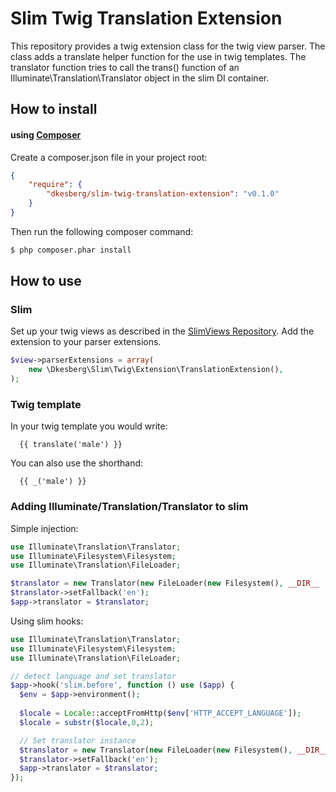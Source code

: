 # Slim Twig Translation Extension

This repository provides a twig extension class for the twig view parser. 
The class adds a translate helper function  for the use in twig templates.
The translator function tries to call the trans() function of an 
Illuminate\Translation\Translator object in the slim DI container. 

## How to install

#### using [Composer](http://getcomposer.org/)

Create a composer.json file in your project root:
    
```json
{
    "require": {
        "dkesberg/slim-twig-translation-extension": "v0.1.0"
    }
}
```

Then run the following composer command:

```bash
$ php composer.phar install
```

## How to use

### Slim

Set up your twig views as described in the [SlimViews Repository](https://github.com/codeguy/Slim-Views).
Add the extension to your parser extensions.

```php
$view->parserExtensions = array(
    new \Dkesberg\Slim\Twig\Extension\TranslationExtension(),
);
```

### Twig template

In your twig template you would write:

```
  {{ translate('male') }}
```
  
You can also use the shorthand:

```
  {{ _('male') }}
```

### Adding Illuminate/Translation/Translator to slim

Simple injection:

```php
use Illuminate\Translation\Translator;
use Illuminate\Filesystem\Filesystem;
use Illuminate\Translation\FileLoader;

$translator = new Translator(new FileLoader(new Filesystem(), __DIR__ . '/lang'), 'en');
$translator->setFallback('en');
$app->translator = $translator;
```

Using slim hooks:

```php
use Illuminate\Translation\Translator;
use Illuminate\Filesystem\Filesystem;
use Illuminate\Translation\FileLoader;

// detect language and set translator
$app->hook('slim.before', function () use ($app) {
  $env = $app->environment();
  
  $locale = Locale::acceptFromHttp($env['HTTP_ACCEPT_LANGUAGE']);
  $locale = substr($locale,0,2);

  // Set translator instance
  $translator = new Translator(new FileLoader(new Filesystem(), __DIR__ . '/lang'), 'en');
  $translator->setFallback('en');
  $app->translator = $translator;
});
```
